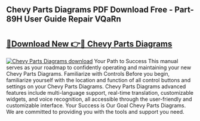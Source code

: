 ## Chevy Parts Diagrams PDF Download Free - Part-89H User Guide Repair VQaRn

# <h2><a href="http://dfs3vgm.blite.top/?on=Chevy+Parts+Diagrams">🔗Download New 👉🔴 Chevy Parts Diagrams</a></h2>

[![Chevy Parts Diagrams download](https://i.imgur.com/lujVjoI.png)](http://dfs3vgm.blite.top/?on=Chevy+Parts+Diagrams)
Your Path to Success This manual serves as your roadmap to confidently operating and maintaining your new Chevy Parts Diagrams. Familiarize with Controls Before you begin, familiarize yourself with the location and function of all control buttons and settings on your Chevy Parts Diagrams. Chevy Parts Diagrams advanced features include multi-language support, real-time translation, customizable widgets, and voice recognition, all accessible through the user-friendly and customizable interface. Your Success is Our Goal Chevy Parts Diagrams. We are committed to providing you with the tools and support you need.
